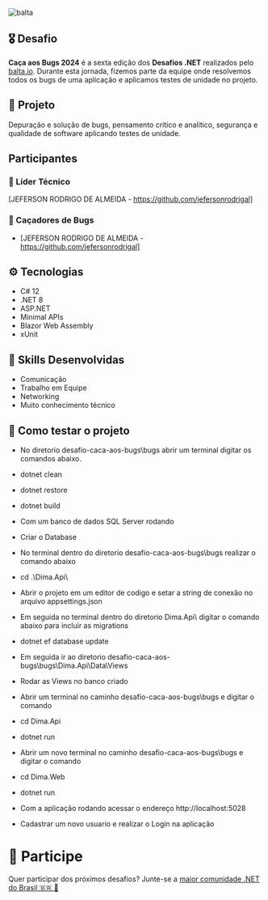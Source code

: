 ![balta](https://baltaio.blob.core.windows.net/static/images/dark/balta-logo.svg)

## 🎖️ Desafio
**Caça aos Bugs 2024** é a sexta edição dos **Desafios .NET** realizados pelo [balta.io](https://balta.io). Durante esta jornada, fizemos parte da equipe  onde resolvemos todos os bugs de uma aplicação e aplicamos testes de unidade no projeto.

## 📱 Projeto
Depuração e solução de bugs, pensamento crítico e analítico, segurança e qualidade de software aplicando testes de unidade.

## Participantes
### 🚀 Líder Técnico
[JEFERSON RODRIGO DE ALMEIDA - https://github.com/jefersonrodrigal]

### 👻 Caçadores de Bugs
* [JEFERSON RODRIGO DE ALMEIDA - https://github.com/jefersonrodrigal]

## ⚙️ Tecnologias
* C# 12
* .NET 8
* ASP.NET
* Minimal APIs
* Blazor Web Assembly
* xUnit

## 🥋 Skills Desenvolvidas
* Comunicação
* Trabalho em Equipe
* Networking
* Muito conhecimento técnico

## 🧪 Como testar o projeto

* No diretorio desafio-caca-aos-bugs\bugs abrir um terminal digitar os comandos abaixo.
* dotnet clean
* dotnet restore
* dotnet build

* Com um banco de dados SQL Server rodando
* Criar o Database

* No terminal dentro do diretorio desafio-caca-aos-bugs\bugs realizar o comando abaixo
* cd .\Dima.Api\
* Abrir o projeto em um editor de codigo e setar a string de conexão no arquivo appsettings.json
* Em seguida no terminal dentro do diretorio Dima.Api\ digitar o comando abaixo para incluir as migrations
* dotnet ef database update
* Em seguida ir ao diretorio desafio-caca-aos-bugs\bugs\Dima.Api\Data\Views
* Rodar as Views no banco criado
* Abrir um terminal no caminho desafio-caca-aos-bugs\bugs e digitar o comando
* cd Dima.Api
* dotnet run

* Abrir um novo terminal no caminho desafio-caca-aos-bugs\bugs e digitar o comando
* cd Dima.Web
* dotnet run

* Com a aplicação rodando acessar o endereço http://localhost:5028
* Cadastrar um novo usuario e realizar o Login na aplicação

# 💜 Participe
Quer participar dos próximos desafios? Junte-se a [maior comunidade .NET do Brasil 🇧🇷 💜](https://balta.io/discord)

